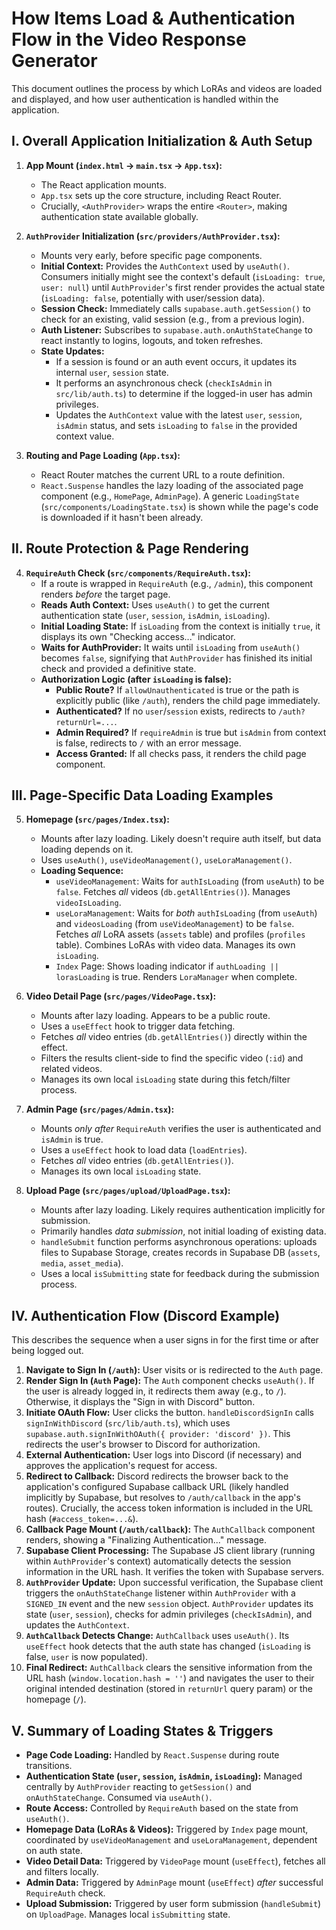 # How Items Load & Authentication Flow in the Video Response Generator

This document outlines the process by which LoRAs and videos are loaded and displayed, and how user authentication is handled within the application.

## I. Overall Application Initialization & Auth Setup

1.  **App Mount (`index.html` -> `main.tsx` -> `App.tsx`):**
    *   The React application mounts.
    *   `App.tsx` sets up the core structure, including React Router.
    *   Crucially, `<AuthProvider>` wraps the entire `<Router>`, making authentication state available globally.

2.  **`AuthProvider` Initialization (`src/providers/AuthProvider.tsx`):**
    *   Mounts very early, before specific page components.
    *   **Initial Context:** Provides the `AuthContext` used by `useAuth()`. Consumers initially might see the context's default (`isLoading: true`, `user: null`) until `AuthProvider`'s first render provides the actual state (`isLoading: false`, potentially with user/session data).
    *   **Session Check:** Immediately calls `supabase.auth.getSession()` to check for an existing, valid session (e.g., from a previous login).
    *   **Auth Listener:** Subscribes to `supabase.auth.onAuthStateChange` to react instantly to logins, logouts, and token refreshes.
    *   **State Updates:**
        *   If a session is found or an auth event occurs, it updates its internal `user`, `session` state.
        *   It performs an asynchronous check (`checkIsAdmin` in `src/lib/auth.ts`) to determine if the logged-in user has admin privileges.
        *   Updates the `AuthContext` value with the latest `user`, `session`, `isAdmin` status, and sets `isLoading` to `false` in the provided context value.

3.  **Routing and Page Loading (`App.tsx`):**
    *   React Router matches the current URL to a route definition.
    *   `React.Suspense` handles the lazy loading of the associated page component (e.g., `HomePage`, `AdminPage`). A generic `LoadingState` (`src/components/LoadingState.tsx`) is shown while the page's code is downloaded if it hasn't been already.

## II. Route Protection & Page Rendering

4.  **`RequireAuth` Check (`src/components/RequireAuth.tsx`):**
    *   If a route is wrapped in `RequireAuth` (e.g., `/admin`), this component renders *before* the target page.
    *   **Reads Auth Context:** Uses `useAuth()` to get the current authentication state (`user`, `session`, `isAdmin`, `isLoading`).
    *   **Initial Loading State:** If `isLoading` from the context is initially `true`, it displays its own "Checking access..." indicator.
    *   **Waits for AuthProvider:** It waits until `isLoading` from `useAuth()` becomes `false`, signifying that `AuthProvider` has finished its initial check and provided a definitive state.
    *   **Authorization Logic (after `isLoading` is false):**
        *   **Public Route?** If `allowUnauthenticated` is true or the path is explicitly public (like `/auth`), renders the child page immediately.
        *   **Authenticated?** If no `user`/`session` exists, redirects to `/auth?returnUrl=...`.
        *   **Admin Required?** If `requireAdmin` is true but `isAdmin` from context is false, redirects to `/` with an error message.
        *   **Access Granted:** If all checks pass, it renders the child page component.

## III. Page-Specific Data Loading Examples

5.  **Homepage (`src/pages/Index.tsx`):**
    *   Mounts after lazy loading. Likely doesn't require auth itself, but data loading depends on it.
    *   Uses `useAuth()`, `useVideoManagement()`, `useLoraManagement()`.
    *   **Loading Sequence:**
        *   `useVideoManagement`: Waits for `authIsLoading` (from `useAuth`) to be `false`. Fetches *all* videos (`db.getAllEntries()`). Manages `videoIsLoading`.
        *   `useLoraManagement`: Waits for *both* `authIsLoading` (from `useAuth`) and `videosLoading` (from `useVideoManagement`) to be `false`. Fetches *all* LoRA assets (`assets` table) and profiles (`profiles` table). Combines LoRAs with video data. Manages its own `isLoading`.
        *   `Index` Page: Shows loading indicator if `authLoading || lorasLoading` is true. Renders `LoraManager` when complete.

6.  **Video Detail Page (`src/pages/VideoPage.tsx`):**
    *   Mounts after lazy loading. Appears to be a public route.
    *   Uses a `useEffect` hook to trigger data fetching.
    *   Fetches *all* video entries (`db.getAllEntries()`) directly within the effect.
    *   Filters the results client-side to find the specific video (`:id`) and related videos.
    *   Manages its own local `isLoading` state during this fetch/filter process.

7.  **Admin Page (`src/pages/Admin.tsx`):**
    *   Mounts *only after* `RequireAuth` verifies the user is authenticated and `isAdmin` is true.
    *   Uses a `useEffect` hook to load data (`loadEntries`).
    *   Fetches *all* video entries (`db.getAllEntries()`).
    *   Manages its own local `isLoading` state.

8.  **Upload Page (`src/pages/upload/UploadPage.tsx`):**
    *   Mounts after lazy loading. Likely requires authentication implicitly for submission.
    *   Primarily handles *data submission*, not initial loading of existing data.
    *   `handleSubmit` function performs asynchronous operations: uploads files to Supabase Storage, creates records in Supabase DB (`assets`, `media`, `asset_media`).
    *   Uses a local `isSubmitting` state for feedback during the submission process.

## IV. Authentication Flow (Discord Example)

This describes the sequence when a user signs in for the first time or after being logged out.

1.  **Navigate to Sign In (`/auth`):** User visits or is redirected to the `Auth` page.
2.  **Render Sign In (`Auth` Page):** The `Auth` component checks `useAuth()`. If the user is already logged in, it redirects them away (e.g., to `/`). Otherwise, it displays the "Sign in with Discord" button.
3.  **Initiate OAuth Flow:** User clicks the button. `handleDiscordSignIn` calls `signInWithDiscord` (`src/lib/auth.ts`), which uses `supabase.auth.signInWithOAuth({ provider: 'discord' })`. This redirects the user's browser to Discord for authorization.
4.  **External Authentication:** User logs into Discord (if necessary) and approves the application's request for access.
5.  **Redirect to Callback:** Discord redirects the browser back to the application's configured Supabase callback URL (likely handled implicitly by Supabase, but resolves to `/auth/callback` in the app's routes). Crucially, the access token information is included in the URL hash (`#access_token=...&`).
6.  **Callback Page Mount (`/auth/callback`):** The `AuthCallback` component renders, showing a "Finalizing Authentication..." message.
7.  **Supabase Client Processing:** The Supabase JS client library (running within `AuthProvider`'s context) automatically detects the session information in the URL hash. It verifies the token with Supabase servers.
8.  **`AuthProvider` Update:** Upon successful verification, the Supabase client triggers the `onAuthStateChange` listener within `AuthProvider` with a `SIGNED_IN` event and the new `session` object. `AuthProvider` updates its state (`user`, `session`), checks for admin privileges (`checkIsAdmin`), and updates the `AuthContext`.
9.  **`AuthCallback` Detects Change:** `AuthCallback` uses `useAuth()`. Its `useEffect` hook detects that the auth state has changed (`isLoading` is false, `user` is now populated).
10. **Final Redirect:** `AuthCallback` clears the sensitive information from the URL hash (`window.location.hash = ''`) and navigates the user to their original intended destination (stored in `returnUrl` query param) or the homepage (`/`).

## V. Summary of Loading States & Triggers

-   **Page Code Loading:** Handled by `React.Suspense` during route transitions.
-   **Authentication State (`user`, `session`, `isAdmin`, `isLoading`):** Managed centrally by `AuthProvider` reacting to `getSession()` and `onAuthStateChange`. Consumed via `useAuth()`.
-   **Route Access:** Controlled by `RequireAuth` based on the state from `useAuth()`.
-   **Homepage Data (LoRAs & Videos):** Triggered by `Index` page mount, coordinated by `useVideoManagement` and `useLoraManagement`, dependent on auth state.
-   **Video Detail Data:** Triggered by `VideoPage` mount (`useEffect`), fetches all and filters locally.
-   **Admin Data:** Triggered by `AdminPage` mount (`useEffect`) *after* successful `RequireAuth` check.
-   **Upload Submission:** Triggered by user form submission (`handleSubmit`) on `UploadPage`. Manages local `isSubmitting` state. 
